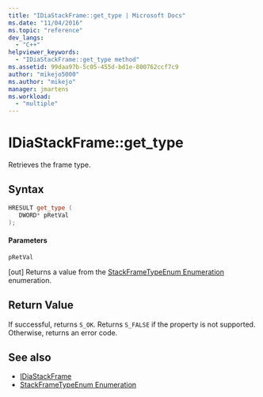 ```yaml
---
title: "IDiaStackFrame::get_type | Microsoft Docs"
ms.date: "11/04/2016"
ms.topic: "reference"
dev_langs:
  - "C++"
helpviewer_keywords:
  - "IDiaStackFrame::get_type method"
ms.assetid: 99daa97b-5c05-455d-bd1e-800762ccf7c9
author: "mikejo5000"
ms.author: "mikejo"
manager: jmartens
ms.workload:
  - "multiple"
---
```

# IDiaStackFrame::get_type
Retrieves the frame type.

## Syntax

```C++
HRESULT get_type ( 
   DWORD* pRetVal
);
```

#### Parameters
 `pRetVal`

[out] Returns a value from the [StackFrameTypeEnum Enumeration](../../debugger/debug-interface-access/stackframetypeenum.md) enumeration.

## Return Value
 If successful, returns `S_OK`. Returns `S_FALSE` if the property is not supported. Otherwise, returns an error code.

## See also
- [IDiaStackFrame](../../debugger/debug-interface-access/idiastackframe.md)
- [StackFrameTypeEnum Enumeration](../../debugger/debug-interface-access/stackframetypeenum.md)